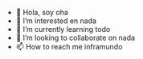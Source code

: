 - 👋 Hola, soy oha
- 👀 I’m interested en nada
- 🌱 I’m currently learning todo
- 💞️ I’m looking to collaborate on nada
- 📫 How to reach me inframundo

<!---
oscarhaitx/oscarhaitx is a ✨ special ✨ repository because its `README.md` (this file) appears on your GitHub profile.
You can click the Preview link to take a look at your changes.
--->
